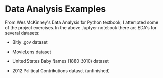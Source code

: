 # Data Analysis Examples

From Wes McKinney's Data Analysis for Python textbook, I attempted some of the project exercises. In the above Juptyer notebook there are EDA's for several datasets:

* Bitly .gov dataset

* MovieLens dataset

* United States Baby Names (1880-2010) dataset

* 2012 Political Contributions dataset (unfinished)

